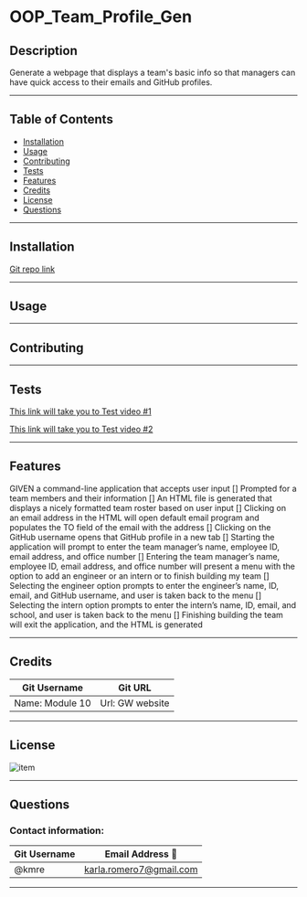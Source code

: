 # OOP_Team_Profile_Gen

## Description
Generate a webpage that displays a team's basic info so that managers can have quick access to their emails and GitHub profiles.

---

## Table of Contents

* [Installation](#installation)
* [Usage](#usage)
* [Contributing](#contributing)
* [Tests](#tests)
* [Features](#features)
* [Credits](#credits)
* [License](#license)
* [Questions](#questions)

---

## Installation
[Git repo link](https://github.com/kmre/OOP_Team_Profile_Gen.git)

---

## Usage



---

## Contributing


---

## Tests
[This link will take you to Test video #1](#) 

[This link will take you to Test video #2](#) 

---

## Features
GIVEN a command-line application that accepts user input
[] Prompted for a team members and their information
[] An HTML file is generated that displays a nicely formatted team roster based on user input
[] Clicking on an email address in the HTML will open default email program and populates the TO field of the email with the address
[] Clicking on the GitHub username opens that GitHub profile in a new tab
[] Starting the application will prompt to enter the team manager’s name, employee ID, email address, and office number
[] Entering the team manager’s name, employee ID, email address, and office number will present a menu with the option to add an engineer or an intern or to finish building my team
[] Selecting the engineer option prompts to enter the engineer’s name, ID, email, and GitHub username, and user is taken back to the menu
[] Selecting the intern option prompts to enter the intern’s name, ID, email, and school, and user is taken back to the menu
[] Finishing building the team will exit the application, and the HTML is generated

---

## Credits

|Git Username|Git URL|
|------------|-----------------------|
|Name: Module 10| Url: GW website| 



---

## License
![item](https://img.shields.io/static/v1?label=license&message=MIT&color=green) 

---

## Questions

### Contact information:

|Git Username|Email Address :e-mail: |
|------------|-----------------------|
|@kmre|karla.romero7@gmail.com|

---
